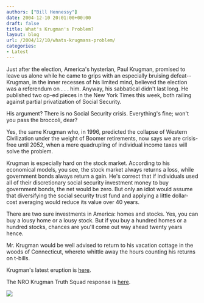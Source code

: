 ```yaml
---
authors: ["Bill Hennessy"]
date: 2004-12-10 20:01:00+00:00
draft: false
title: What's Krugman's Problem?
layout: blog
url: /2004/12/10/whats-krugmans-problem/
categories:
- Latest
---
```


Just after the election, America's hysterian, Paul Krugman, promised to leave us alone while he came to grips with an especially bruising defeat--Krugman, in the inner recesses of his limited mind, believed the election was a referendum on . . . him. Anyway, his sabbatical didn't last long. He published two op-ed pieces in the New York Times this week, both railing against partial privatization of Social Security.




His argument? There is no Social Security crisis. Everything's fine; won't you pass the broccoli, dear?




Yes, the same Krugman who, in 1996, predicted the collapse of Western Civilization under the weight of Boomer retirements, now says we are crisis-free until 2052, when a mere quadrupling of individual income taxes will solve the problem.




Krugman is especially hard on the stock market. According to his economical models, you see, the stock market always returns a loss, while government bonds always return a gain. He's correct that if individuals used all of their discretionary social security investment money to buy government bonds, the net would be zero. But only an idiot would assume that diversifying the social security trust fund and applying a little dollar-cost averaging would reduce its value over 40 years.




There are two sure investments in America: homes and stocks. Yes, you can buy a lousy home or a lousy stock. But if you buy a hundred homes or a hundred stocks, chances are you'll come out way ahead twenty years hence.




Mr. Krugman would be well advised to return to his vacation cottage in the woods of Connecticut, whereto whittle away the hours counting his returns on t-bills. 




Krugman's latest eruption is [here](https://www.nytimes.com/2004/12/10/opinion/10krugman.html).




The NRO Krugman Truth Squad response is [here](https://www.nationalreview.com/nrof_luskin/kts200412090830.asp). 

![](https://blog.billhennessy.com/aggbug.aspx?PostID=845)

